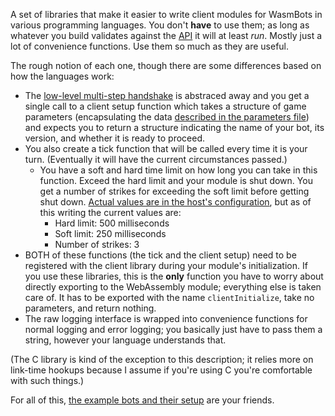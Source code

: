 A set of libraries that make it easier to write client modules for WasmBots in various programming languages. You don't **have** to use them; as long as whatever you build validates against the [API](../engine/rsc/data/guestAPI.json) it will at least _run_. Mostly just a lot of convenience functions. Use them so much as they are useful.

The rough notion of each one, though there are some differences based on how the languages work:
* The [low-level multi-step handshake](../docs/interface.md#handshake) is abstraced away and you get a single call to a client setup function which takes a structure of game parameters (encapsulating the data [described in the parameters file](../engine/rsc/data/gameParameters.json)) and expects you to return a structure indicating the name of your bot, its version, and whether it is ready to proceed. 
* You also create a tick function that will be called every time it is your turn. (Eventually it will have the current circumstances passed.)
  * You have a soft and hard time limit on how long you can take in this function. Exceed the hard limit and your module is shut down. You get a number of strikes for exceeding the soft limit before getting shut down. [Actual values are in the host's configuration](../engine/src/core/config.ts), but as of this writing the current values are:
    * Hard limit: 500 milliseconds
    * Soft limit: 250 milliseconds
    * Number of strikes: 3
* BOTH of these functions (the tick and the client setup) need to be registered with the client library during your module's initialization. If you use these libraries, this is the **only** function you have to worry about directly exporting to the WebAssembly module; everything else is taken care of. It has to be exported with the name `clientInitialize`, take no parameters, and return nothing. 
* The raw logging interface is wrapped into convenience functions for normal logging and error logging; you basically just have to pass them a string, however your language understands that. 

(The C library is kind of the exception to this description; it relies more on link-time hookups because I assume if you're using C you're comfortable with such things.)

For all of this, [the example bots and their setup](../example_bots_src/) are your friends. 
